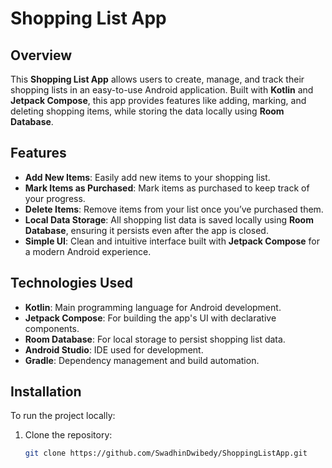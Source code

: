 # Shopping List App

## Overview

This **Shopping List App** allows users to create, manage, and track their shopping lists in an easy-to-use Android application. Built with **Kotlin** and **Jetpack Compose**, this app provides features like adding, marking, and deleting shopping items, while storing the data locally using **Room Database**.

## Features

- **Add New Items**: Easily add new items to your shopping list.
- **Mark Items as Purchased**: Mark items as purchased to keep track of your progress.
- **Delete Items**: Remove items from your list once you’ve purchased them.
- **Local Data Storage**: All shopping list data is saved locally using **Room Database**, ensuring it persists even after the app is closed.
- **Simple UI**: Clean and intuitive interface built with **Jetpack Compose** for a modern Android experience.

## Technologies Used

- **Kotlin**: Main programming language for Android development.
- **Jetpack Compose**: For building the app's UI with declarative components.
- **Room Database**: For local storage to persist shopping list data.
- **Android Studio**: IDE used for development.
- **Gradle**: Dependency management and build automation.

## Installation

To run the project locally:

1. Clone the repository:
   ```bash
   git clone https://github.com/SwadhinDwibedy/ShoppingListApp.git
